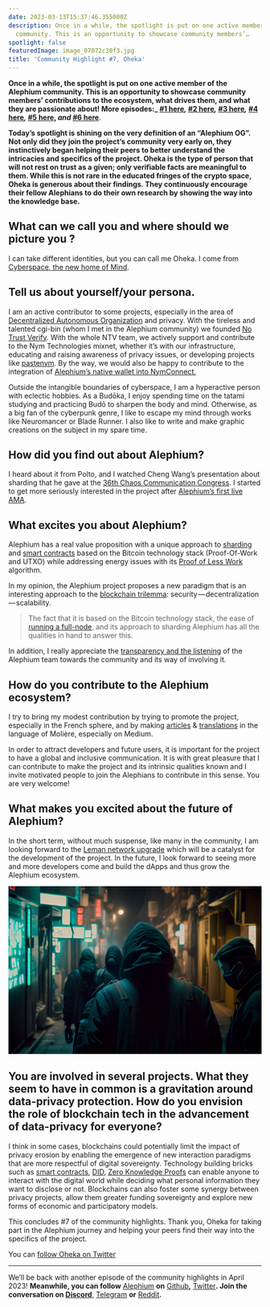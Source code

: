 ```yaml
---
date: 2023-03-13T15:37:46.355000Z
description: Once in a while, the spotlight is put on one active member of the Alephium
  community. This is an opportunity to showcase community members’…
spotlight: false
featuredImage: image_07072c30f3.jpg
title: 'Community Highlight #7, Oheka'
---
```


**Once in a while, the spotlight is put on one active member of the Alephium community. This is an opportunity to showcase community members’ contributions to the ecosystem, what drives them, and what they are passionate about! More episodes:_ [#1 here](/news/post/community-highlight-wilhelm-k%C3%A4llstr%C3%B6m-aka-oracleuggla-81d3938c5692)_,_ [#2 here](/news/post/community-highlight-cgi-bin-c102cc106f19)_,_ [#3 here](/news/post/community-highlight-3-digdug-48a7ec868504)_,_ [#4 here](/news/post/community-highlight-4-montail-e24fd88882a0)_,_ [#5 here](/news/post/community-highlight-5-txn-71c4fd76ffe8), _and_ [#6 here](/news/post/community-highlight-6-waldi-zkit-beats-37af1f6df3b8)**.

**Today’s spotlight is shining on the very definition of an “Alephium OG”. Not only did they join the project’s community very early on, they instinctively began helping their peers to better understand the intricacies and specifics of the project. Oheka is the type of person that will not rest on trust as a given; only verifiable facts are meaningful to them. While this is not rare in the educated fringes of the crypto space, Oheka is generous about their findings. They continuously encourage their fellow Alephians to do their own research by showing the way into the knowledge base.**

## What can we call you and where should we picture you ?

I can take different identities, but you can call me Oheka. I come from [Cyberspace, the new home of Mind](https://www.eff.org/cyberspace-independence).

## Tell us about yourself/your persona.

I am an active contributor to some projects, especially in the area of [Decentralized Autonomous Organization](https://en.wikipedia.org/wiki/Decentralized_autonomous_organization) and privacy. With the tireless and talented cgi-bin (whom I met in the Alephium community) we founded [No Trust Verify](https://nym.notrustverify.ch/). With the whole NTV team, we actively support and contribute to the Nym Technologies mixnet, whether it’s with our infrastructure, educating and raising awareness of privacy issues, or developing projects like [pastenym](https://pastenym.ch). By the way, we would also be happy to contribute to the integration of [Alephium’s native wallet into NymConnect.](https://github.com/alephium/desktop-wallet/issues/496)

Outside the intangible boundaries of cyberspace, I am a hyperactive person with eclectic hobbies. As a Budōka, I enjoy spending time on the tatami studying and practicing Budō to sharpen the body and mind. Otherwise, as a big fan of the cyberpunk genre, I like to escape my mind through works like Neuromancer or Blade Runner. I also like to write and make graphic creations on the subject in my spare time.

## How did you find out about Alephium?

I heard about it from Polto, and I watched Cheng Wang’s presentation about sharding that he gave at the [36th Chaos Communication Congress](https://www.youtube.com/watch?v=_SjtXp6F43k). I started to get more seriously interested in the project after [Alephium’s first live AMA](https://www.youtube.com/watch?v=yq6A99DI1nk&amp;list=PL8q8n0BHJS1Pats4NTUrZ0who3BuqkZOY).

## What excites you about Alephium?

Alephium has a real value proposition with a unique approach to [sharding](https://docs.alephium.org/glossary#sharding) and [smart contracts](https://docs.alephium.org/dapps/getting-started) based on the Bitcoin technology stack (Proof-Of-Work and UTXO) while addressing energy issues with its [Proof of Less Work](/news/post/tech-talk-1-proof-of-less-work-ama-3d5afbf78c71) algorithm.

In my opinion, the Alephium project proposes a new paradigm that is an interesting approach to the [blockchain trilemma](https://coinmarketcap.com/alexandria/glossary/blockchain-trilemma): security — decentralization — scalability.

> The fact that it is based on the Bitcoin technology stack, the ease of [running a full-node](/news/post/running-a-blockchain-node-on-raspberry-pi-bac0a2afc208), and its approach to sharding Alephium has all the qualities in hand to answer this.

In addition, I really appreciate the [transparency and the listening](/discord) of the Alephium team towards the community and its way of involving it.

## How do you contribute to the Alephium ecosystem?

I try to bring my modest contribution by trying to promote the project, especially in the French sphere, and by making [articles](https://medium.com/@Oheka/tutorial-host-your-alephium-node-via-flux-2134def9b7d0) & [translations](https://medium.com/@Oheka/le-front-end-de-la-mise-%C3%A0-jour-leman-d19049a3e0a0) in the language of Molière, especially on Medium.

In order to attract developers and future users, it is important for the project to have a global and inclusive communication. It is with great pleasure that I can contribute to make the project and its intrinsic qualities known and I invite motivated people to join the Alephians to contribute in this sense. You are very welcome!

## What makes you excited about the future of Alephium?

In the short term, without much suspense, like many in the community, I am looking forward to the [Leman network upgrade](/news/post/announcing-the-leman-network-upgrade-c01a81e65f0e) which will be a catalyst for the development of the project. In the future, I look forward to seeing more and more developers come and build the dApps and thus grow the Alephium ecosystem.

![](image_8f83d4c492.jpg)

## You are involved in several projects. What they seem to have in common is a gravitation around data-privacy protection. How do you envision the role of blockchain tech in the advancement of data-privacy for everyone?

I think in some cases, blockchains could potentially limit the impact of privacy erosion by enabling the emergence of new interaction paradigms that are more respectful of digital sovereignty. Technology building bricks such as [smart contracts](https://docs.alephium.org/dapps/getting-started), [DID](https://en.wikipedia.org/wiki/Decentralized_identifier), [Zero Knowledge Proofs](https://en.wikipedia.org/wiki/Zero-knowledge_proof) can enable anyone to interact with the digital world while deciding what personal information they want to disclose or not. Blockchains can also foster some synergy between privacy projects, allow them greater funding sovereignty and explore new forms of economic and participatory models.

This concludes \#7 of the community highlights. Thank you, Oheka for taking part in the Alephium journey and helping your peers find their way into the specifics of the project.

You can [follow Oheka on Twitter](https://twitter.com/Oheka32/)

---

We’ll be back with another episode of the community highlights in April 2023! **Meanwhile, you can follow** [Alephium](/) **on** [Github](https://github.com/alephium/)**,** [Twitter](https://twitter.com/alephium)**. Join the conversation on [Discord](/discord)**, [Telegram](https://t.me/alephiumgroup) **or** [Reddit](https://www.reddit.com/r/alephium)**.**
